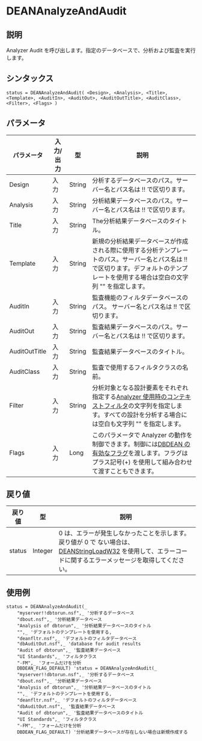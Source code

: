 # DEANAnalyzeAndAudit

## 説明
Analyzer Audit を呼び出します。指定のデータベースで、分析および監査を実行します。

## シンタックス
``` 
status = DEANAnalyzeAndAudit( <Design>, <Analysis>, <Title>, <Template>, <AuditIn>, <AuditOut>, <AuditOutTitle>, <AuditClass>, <Filter>, <Flags> )
```

## パラメータ
| パラメータ | 入力/出力 | 型 | 説明 |
| --- | --- | --- | --- |
|Design | 入力 | String | 分析するデータベースのパス。サーバー名とパス名は !! で区切ります。 |
| Analysis | 入力 | String | 分析結果データベースのパス。サーバー名とパス名は !! で区切ります。 |
|Title | 入力 | String | The分析結果データベースのタイトル。 |
| Template | 入力 | String | 新規の分析結果データベースが作成される際に使用する分析テンプレートのパス。サーバー名とパス名は !! で区切ります。デフォルトのテンプレートを使用する場合は空白の文字列 "" を指定します。 |
| AuditIn | 入力 | String | 監査機能のフィルタデータベースのパス。 サーバー名とパス名は !! で区切ります。 |
| AuditOut | 入力 | String | 監査結果データベースのパス。サーバー名とパス名は !! で区切ります。 | 
| AuditOutTitle | 入力 | String | 監査結果データベースのタイトル。 |
| AuditClass | 入力 | String | 監査で使用するフィルタクラスの名前。 |
| Filter | 入力 | String | 分析対象となる設計要素をそれぞれ指定する[Analyzer 使用時のコンテキストフィルタ](scriptctxfilter.md)の文字列を指定します。すべての設計を分析する場合には空白も文字列 "" を指定します。 |
| Flags | 入力 | Long | このパラメータで Analyzer の動作を制御できます。制御には[DBDEAN の有効なフラグ](scriptflags.md)を渡します。フラグはプラス記号(+) を使用して組み合わせて渡すこともできます。 |

## 戻り値
| 戻り値 | 型 | 説明 |
| --- | --- | --- |
| status | Integer | 0 は、エラーが発生しなかったことを示します。戻り値が 0 で ない場合は、[DEANStringLoadW32](scriptstringload.md) を使用して、エラーコードに関するエラーメッセージを取得してください。 |

## 使用例
``` vbscript
status = DEANAnalyzeAndAudit(_
    "myserver!!dbtorun.nsf",_ '分析するデータベース
    "dbout.nsf",_ '分析結果データベース
    "Analysis of dbtorun",_ '分析結果データベースのタイトル
    "",_ 'デフォルトのテンプレートを使用する,
    "deanfltr.nsf",_ 'デフォルトのフィルタデータベース
    "dbAuditOut.nsf",_ 'database for audit results
    "Audit of dbtorun",_ '監査結果データベース
    "UI Standards",_ 'フィルタクラス
    "-FM",_ 'フォームだけを分析
    DBDEAN_FLAG_DEFAULT) 'status = DEANAnalyzeAndAudit(_
    "myserver!!dbtorun.nsf",_ '分析するデータベース
    "dbout.nsf",_ '分析結果データベース
    "Analysis of dbtorun",_ '分析結果データベースのタイトル
    "",_ 'デフォルトのテンプレートを使用する,
    "deanfltr.nsf",_ 'デフォルトのフィルタデータベース
    "dbAuditOut.nsf",_ '監査結果データベース
    "Audit of dbtorun",_ '監査結果データベースのタイトル
    "UI Standards",_ 'フィルタクラス
    "-FM",_ 'フォームだけを分析
    DBDEAN_FLAG_DEFAULT) '分析結果データベースが存在しない場合は新規作成する
```